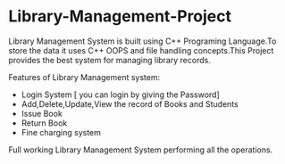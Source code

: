 # Library-Management-Project
Library Management System  is built using  C++ Programing Language.To store the data it uses C++ OOPS and file handling concepts.This Project provides the best system for managing library records.

Features of Library Management system:

* Login System [ you can login by giving the Password]
* Add,Delete,Update,View the record of Books and Students
* Issue Book
* Return Book
* Fine charging system

Full working Library Management System performing all the operations.
